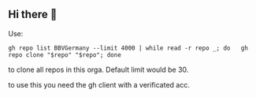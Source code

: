## Hi there 👋

<!--

**Here are some ideas to get you started:**

🙋‍♀️ A short introduction - what is your organization all about?
🌈 Contribution guidelines - how can the community get involved?
👩‍💻 Useful resources - where can the community find your docs? Is there anything else the community should know?
🍿 Fun facts - what does your team eat for breakfast?
🧙 Remember, you can do mighty things with the power of [Markdown](https://docs.github.com/github/writing-on-github/getting-started-with-writing-and-formatting-on-github/basic-writing-and-formatting-syntax)
-->

Use:
```
gh repo list BBVGermany --limit 4000 | while read -r repo _; do   gh repo clone "$repo" "$repo"; done
```

to clone all repos in this orga. Default limit would be 30.

to use this you need the gh client with a verificated acc.
